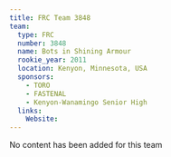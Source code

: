 ```yaml
---
title: FRC Team 3848
team:
  type: FRC
  number: 3848
  name: Bots in Shining Armour
  rookie_year: 2011
  location: Kenyon, Minnesota, USA
  sponsors:
    - TORO
    - FASTENAL
    - Kenyon-Wanamingo Senior High
  links:
    Website: 
---
```

No content has been added for this team